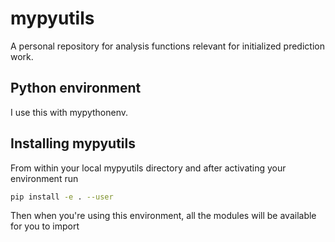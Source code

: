 # mypyutils
A personal repository for analysis functions relevant for initialized prediction work.

## Python environment
I use this with mypythonenv.

## Installing mypyutils
From within your local mypyutils directory and after activating your environment run
```bash
pip install -e . --user
```
Then when you're using this environment, all the modules will be available for you to import


